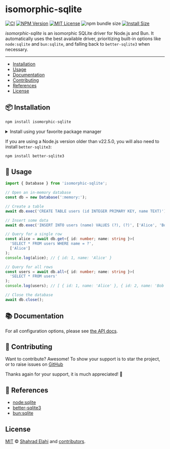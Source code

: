 # isomorphic-sqlite

[![CI](https://github.com/shahradelahi/isomorphic-sqlite/actions/workflows/ci.yml/badge.svg?branch=main&event=push)](https://github.com/shahradelahi/isomorphic-sqlite/actions/workflows/ci.yml)
[![NPM Version](https://img.shields.io/npm/v/isomorphic-sqlite.svg)](https://www.npmjs.com/package/isomorphic-sqlite)
[![MIT License](https://img.shields.io/badge/License-MIT-blue.svg?style=flat)](/LICENSE)
![npm bundle size](https://img.shields.io/bundlephobia/minzip/isomorphic-sqlite)
[![Install Size](https://packagephobia.com/badge?p=isomorphic-sqlite)](https://packagephobia.com/result?p=isomorphic-sqlite)

_isomorphic-sqlite_ is an isomorphic SQLite driver for Node.js and Bun. It automatically uses the best available driver, prioritizing built-in options like `node:sqlite` and `bun:sqlite`, and falling back to `better-sqlite3` when necessary.

---

- [Installation](#-installation)
- [Usage](#-usage)
- [Documentation](#-documentation)
- [Contributing](#-contributing)
- [References](#-references)
- [License](#license)

## 📦 Installation

```bash
npm install isomorphic-sqlite
```

<details>
<summary>Install using your favorite package manager</summary>

**pnpm**

```bash
pnpm install isomorphic-sqlite
```

**yarn**

```bash
yarn add isomorphic-sqlite
```

</details>

If you are using a Node.js version older than v22.5.0, you will also need to install `better-sqlite3`:

```bash
npm install better-sqlite3
```

## 📖 Usage

```typescript
import { Database } from 'isomorphic-sqlite';

// Open an in-memory database
const db = new Database(':memory:');

// Create a table
await db.exec('CREATE TABLE users (id INTEGER PRIMARY KEY, name TEXT)');

// Insert some data
await db.exec('INSERT INTO users (name) VALUES (?), (?)', ['Alice', 'Bob']);

// Query for a single row
const alice = await db.get<{ id: number; name: string }>(
  'SELECT * FROM users WHERE name = ?',
  ['Alice']
);
console.log(alice); // { id: 1, name: 'Alice' }

// Query for all rows
const users = await db.all<{ id: number; name: string }>(
  'SELECT * FROM users'
);
console.log(users); // [ { id: 1, name: 'Alice' }, { id: 2, name: 'Bob' } ]

// Close the database
await db.close();
```

## 📚 Documentation

For all configuration options, please see [the API docs](./docs/api.md).

## 🤝 Contributing

Want to contribute? Awesome! To show your support is to star the project, or to raise issues on [GitHub](https://github.com/shahradelahi/isomorphic-sqlite)

Thanks again for your support, it is much appreciated! 🙏

## 📑 References

- [node:sqlite](https://nodejs.org/api/sqlite.html)
- [better-sqlite3](https://github.com/WiseLibs/better-sqlite3)
- [bun:sqlite](https://bun.com/docs/api/sqlite)

## License

[MIT](/LICENSE) © [Shahrad Elahi](https://github.com/shahradelahi) and [contributors](https://github.com/shahradelahi/isomorphic-sqlite/graphs/contributors).
